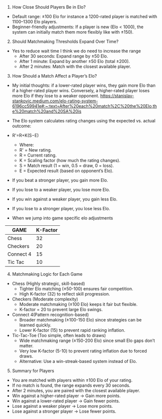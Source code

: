 1. How Close Should Players Be in Elo?
- Default range: ±100 Elo for instance a 1200-rated player is matched with 1100–1300 Elo players.
- Beginner-friendly adjustments: If a player is new (Elo < 1000), the system can initially match them more flexibly like with ±150).

2. Should Matchmaking Thresholds Expand Over Time?
- Yes to reduce wait time I think we do need to increase the range
  - After 30 seconds: Expand range by ±50 Elo.
  - After 1 minute: Expand by another ±50 Elo (total ±200).
  - After 2 minutes: Match with the closest available player.

3. How Should a Match Affect a Player’s Elo?
- My initial thoughts: if a lower-rated player wins, they gain more Elo than if a higher-rated player wins. Conversely, a higher-rated player loses more Elo if they lose to a weaker opponent.
  https://stanislav-stankovic.medium.com/elo-rating-system-6196cc59941e#:~:text=After%20each%20match%2C%20the%20Elo,the%20match%20and%20SA%20is
- The Elo system calculates rating changes using the expected vs. actual outcome:
- R'=R+K(S−E)
  - Where:
  - R' = New rating. 
  - R = Current rating. 
  - K = Scaling factor (how much the rating changes). 
  - S = Match result (1 = win, 0.5 = draw, 0 = loss). 
  - E = Expected result (based on opponent’s Elo).

- If you beat a stronger player, you gain more Elo. 
- If you lose to a weaker player, you lose more Elo. 
- If you win against a weaker player, you gain less Elo. 
- If you lose to a stronger player, you lose less Elo.

- When we jump into game specific elo adjustments

| GAME      | K-Factor |
|-----------|----------|
| Chess     | 32       |
| Checkers  | 20       |
| Connect 4 | 15       |
| Tic Tac   | 10       |


4. Matchmaking Logic for Each Game
- Chess (Highly strategic, skill-based)
  - Tighter Elo matching (±50-100) ensures fair competition.
  - High K-factor (32) to reflect skill progression.
- Checkers (Moderate complexity)
  - Moderate matchmaking (±100 Elo) keeps it fair but flexible.
  - K-factor = 20 to prevent large Elo swings.
- Connect 4(Pattern recognition-based)
  - Broader matchmaking (±100-150 Elo) since strategies can be learned quickly.
  - Lower K-factor (15) to prevent rapid ranking inflation.
- Tic-Tac-Toe (Too simple, often leads to draws)
  - Wide matchmaking range (±150-200 Elo) since small Elo gaps don’t matter.
  - Very low K-factor (5-10) to prevent rating inflation due to forced draws.
  - Alternative: Use a win-streak-based system instead of Elo.

5. Summary for Players
- You are matched with players within ±100 Elo of your rating.
- If no match is found, the range expands every 30 seconds.
- After 2 minutes, you are paired with the closest available player.
- Win against a higher-rated player → Gain more points. 
- Win against a lower-rated player → Gain fewer points. 
- Lose against a weaker player → Lose more points. 
- Lose against a stronger player → Lose fewer points.
